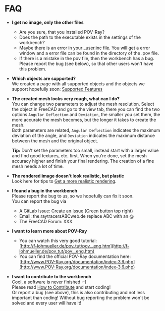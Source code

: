 # FAQ

* **I get no image, only the other files**
  * Are you sure, that you installed POV-Ray?
  * Does the path to the executable exists in the settings of the workbench?
  * Maybe there is an error in your _user.inc file. You will get a error window and a error file can be found in the directory of the .pov file.
  * If there is a mistake in the pov file, then the workbench has a bug. Please report the bug (see below), so that other users won't have this problem.

* **Which objects are supported?**  
  We created a page with all supported objects and the objects we support hopefully soon: [Supported Features](Supported.md)

* **The created mesh looks very rough, what can I do?**  
  You can change two parameters to adjust the mesh resolution. Select the object in FreeCAD and go to the view tab, there you can find the two options `Angular Deflection` and `Deviation`, the smaller you set them, the more accurate the mesh becomes, but the longer it takes to create the mesh.  
  Both parameters are related, `Angular Deflection` indicates the maximum deviation of the angle, and `Deviation` indicates the maximum distance between the mesh and the original object.  

  **Tip:** Don't set the parameters too small, instead start with a larger value and find good textures, etc. first. When you're done, set the mesh accuracy higher and finish your final rendering. The creation of a fine mesh needs a lot of time.

* **The rendered image doesn't look realistic, but plastic**  
  Look here for tips to [Get a more realistic rendering](Realistic.md).

* **I found a bug in the workbench**  
  Please report the bug to us, so we hopefully can fix it soon.  
  You can report the bug via
  * A GitLab Issue: [Create an Issue](https://gitlab.com/usbhub/exporttoPOV-Ray/issues) (Green button top right)
  * Email: the.raytracersABCweb.de replace ABC with an @
  * The FreeCAD Forum: XXX

* **I want to learn more about POV-Ray**  
  * You can watch this very good tutorial:  
  [http://f-lohmueller.de/pov_tut/pov__eng.htm](http://f-lohmueller.de/pov_tut/pov__eng.htm)  
  * You can find the official POV-Ray documentation here:  
  [http://www.POV-Ray.org/documentation/index-3.6.php](http://www.POV-Ray.org/documentation/index-3.6.php)

* **I want to contribute to the workbench**  
  Cool, a software is never finished :-)  
  Please read [How to Contribute](../CONTRIBUTING.md) and start coding!  
  Or report a bug (see above), this is also contributing and not less important than coding! Without bug reporting the problem won't be solved and every user will have it!
